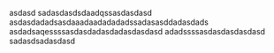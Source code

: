 
asdasd
sadasdasdsdaadqssasdasdasd
asdasdadadsasdaaadaadadadadssadasasddadasdads
asdadsaqessssasdasdadasdadasdasdasd
adadssssasdasdasdasdasd
sadasdsadasdasd
